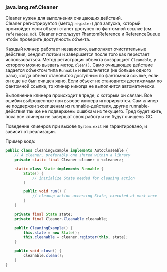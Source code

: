 ### java.lang.ref.Cleaner


Cleaner нужен для выполнения очищающих действий.  
Cleaner регистрируется (метод `register`) для запуска, который произойдет если объект станет доступен
по фантомной ссылке (см. `references.md`). Cleaner использует PhantomReference и ReferenceQueue
чтобы проверить доступность объекта.

Каждый клинер работает независимо, выполняет очистительные действия, хендлит потоки и завершается после того
как перестает использоваться. Метод регистрации объекта возвращает `Cleanable`, у которого можно вызвать
метод `clean()`. Само очищающее действие задается объектом типа `Runnable` и выполняется (не больше одного раза),
когда объект становится доступным по фантомной ссылке, если он еще не был очищен явно.
Если объект не становится достижимым по фантомной ссылке, то клинер никогда не выполнится автоматически.

Выполнение клинера происходит в треде, с которым он связан. Все ошибки выброшенные при вызове клинера игнорируются.
Сам клинер не подвержен эксепшенам из runnable-действия, другие runnable-действия так же не подвержены ошибкам 
из текущего.
Тред будет жить, пока все клинеры не завершат свою работу и не будут очищены GC.

Поведение клиенров при вызове `System.exit` не гарантировано, и зависит от реализации.


Пример кода:
```java
public class CleaningExample implements AutoCloseable {
    // A cleaner, preferably one shared within a library
    private static final Cleaner cleaner = <cleaner>;

    static class State implements Runnable {
        State() {
            // initialize State needed for cleaning action
        }

        public void run() {
            // cleanup action accessing State, executed at most once
        }
    }

    private final State state;
    private final Cleaner.Cleanable cleanable;

    public CleaningExample() {
        this.state = new State();
        this.cleanable = cleaner.register(this, state);
    }

    public void close() {
        cleanable.clean();
    }
}
```

